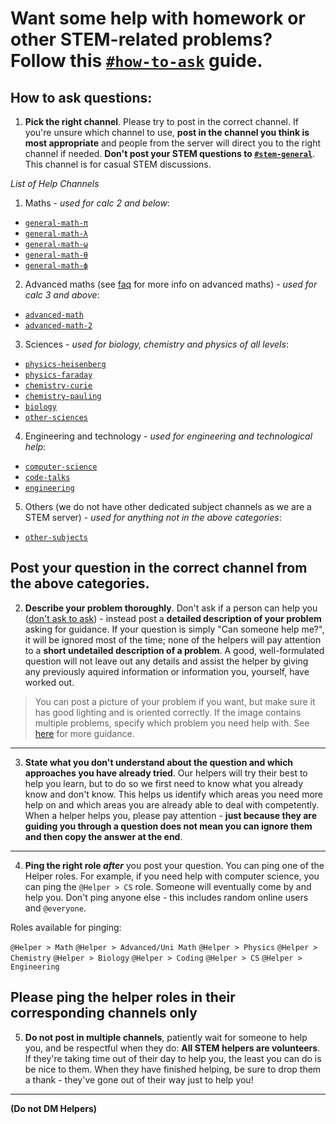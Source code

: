 # Want some help with homework or other STEM-related problems? Follow this [`#how-to-ask`](https://discord.com/channels/493173110799859713/625027300920000542) guide.

## How to ask questions:

1. **Pick the right channel**. Please try to post in the correct channel. If you're unsure which channel to use, **post in the channel you think is most appropriate** and people from the server will direct you to the right channel if needed. **Don't post your STEM questions to [`#stem-general`](https://discord.com/channels/493173110799859713/687238115114614906)**. This channel is for casual STEM discussions.

_List of Help Channels_
1. Maths - *used for calc 2 and below*:
  - [`general-math-π`](https://discord.com/channels/493173110799859713/754860723321962628)
  - [`general-math-λ`](https://discord.com/channels/493173110799859713/704944645712642098)
  - [`general-math-ω`](https://discord.com/channels/493173110799859713/536995777981972491)
  - [`general-math-θ`](https://discord.com/channels/493173110799859713/641351235215294486)
  - [`general-math-ϕ`](https://discord.com/channels/493173110799859713/641351291343208448)
2. Advanced maths (see [faq](https://github.com/stem-discord/public/blob/main/faq.md) for more info on advanced maths) - *used for calc 3 and above*:
  - [`advanced-math`](https://discord.com/channels/493173110799859713/641441793459748874)
  - [`advanced-math-2`](https://discord.com/channels/493173110799859713/774406401534722068)
3. Sciences - *used for biology, chemistry and physics of all levels*:
  - [`physics-heisenberg`](https://discord.com/channels/493173110799859713/536995799859724309)
  - [`physics-faraday`](https://discord.com/channels/493173110799859713/627265780056195083)
  - [`chemistry-curie`](https://discord.com/channels/493173110799859713/536995822982922270)
  - [`chemistry-pauling`](https://discord.com/channels/493173110799859713/768908785640144986)
  - [`biology`](https://discord.com/channels/493173110799859713/597092974882455562)
  - [`other-sciences`](https://discord.com/channels/493173110799859713/597073353936994305)
4. Engineering and technology - *used for engineering and technological help*:
  - [`computer-science`](https://discord.com/channels/493173110799859713/536996271349694489)
  - [`code-talks`](https://discord.com/channels/493173110799859713/641351624115355689)
  - [`engineering`](https://discord.com/channels/493173110799859713/628050013435592704)
5. Others (we do not have other dedicated subject channels as we are a STEM server) - *used for anything not in the above categories*:
  - [`other-subjects`](https://discord.com/channels/493173110799859713/627265726243405844)
  
**Post your question in the correct channel** from the above categories.
------
2. **Describe your problem thoroughly**. Don't ask if a person can help you ([don't ask to ask](https://dontasktoask.com/)) - instead post a **detailed description of your problem** asking for guidance. If your question is simply "Can someone help me?", it will be ignored most of the time; none of the helpers will pay attention to a **short undetailed description of a problem**. A good, well-formulated question will not leave out any details and assist the helper by giving any previously aquired information or information you, yourself, have worked out.

> You can post a picture of your problem if you want, but make sure it has good lighting and is oriented correctly. If the image contains multiple problems, specify which problem you need help with. See [here](https://sol.gfxile.net/dontask.html) for more guidance.
------
3. **State what you don't understand about the question and which approaches you have already tried**. Our helpers will try their best to help you learn, but to do so we first need to know what you already know and don't know. This helps us identify which areas you need more help on and which areas you are already able to deal with competently. When a helper helps you, please pay attention - **just because they are guiding you through a question does not mean you can ignore them and then copy the answer at the end**.
------
4. **Ping the right role *after*** you post your question. You can ping one of the Helper roles. For example, if you need help with computer science, you can ping the `@Helper > CS` role. Someone will eventually come by and help you. Don't ping anyone else - this includes random online users and `@everyone`.


Roles available for pinging:

`@Helper > Math`
`@Helper > Advanced/Uni Math`
`@Helper > Physics`
`@Helper > Chemistry`
`@Helper > Biology`
`@Helper > Coding`
`@Helper > CS`
`@Helper > Engineering`

**Please ping the helper roles in their corresponding channels only**
------
5. **Do not post in multiple channels**, patiently wait for someone to help you, and be respectful when they do: **All STEM helpers are volunteers**. If they're taking time out of their day to help you, the least you can do is be nice to them. When they have finished helping, be sure to drop them a thank - they've gone out of their way just to help you!
------
**(Do not DM Helpers)**
